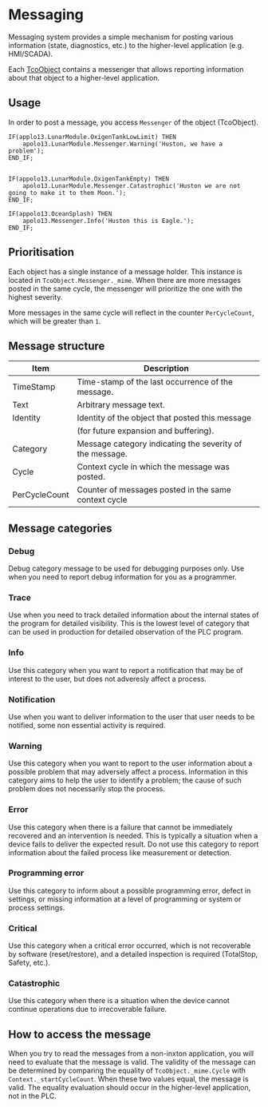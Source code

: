 # Messaging

Messaging system provides a simple mechanism for posting various information (state, diagnostics, etc.) to the higher-level application (e.g. HMI/SCADA).

Each [TcoObject](https://docs.tcopengroup.org/api/TcoCore/TcoCore.TcoObject.PlcTcoObject.html) contains a messenger that allows reporting information about that object to a higher-level application.

## Usage

In order to post a message, you access `Messenger` of the object (TcoObject).

~~~iecst
IF(applo13.LunarModule.OxigenTankLowLimit) THEN
    apolo13.LunarModule.Messenger.Warning('Huston, we have a problem');
END_IF;    


IF(appolo13.LunarModule.OxigenTankEmpty) THEN
    apolo13.LunarModule.Messenger.Catastrophic('Huston we are not going to make it to them Moon.');
END_IF;   

IF(appolo13.OceanSplash) THEN
    apolo13.Messenger.Info('Huston this is Eagle.');
END_IF; 
~~~

## Prioritisation

Each object has a single instance of a message holder. This instance is located in `TcoObject.Messenger._mime`. When there are more messages posted in the same cycle, the messenger will prioritize the one with the highest severity.

More messages in the same cycle will reflect in the counter `PerCycleCount`, which will be greater than `1`.

## Message structure

| Item          | Description                                              |
|---------------|----------------------------------------------------------|
| TimeStamp     | Time-stamp of the last occurrence of the message.        |
| Text          | Arbitrary message text.                                  |
| Identity      | Identity of the object that posted this message          |
|               | (for future expansion and buffering).                    |
| Category      | Message category indicating the severity of the message. |
| Cycle         | Context cycle in which the message was posted.           |
| PerCycleCount | Counter of messages posted in the same context cycle     |


## Message categories

### Debug

Debug category message to be used for debugging purposes only. Use when you need to report debug information for you as a programmer.

### Trace

Use when you need to track detailed information about the internal states of the program for detailed visibility. This is the lowest level of category that can be used in production for detailed observation of the PLC program.

### Info

Use this category when you want to report a notification that may be of interest to the user, but does not adveresly affect a process.

### Notification

Use when you want to deliver information to the user that user needs to be notified, some non essential activity is required.

### Warning

Use this category when you want to report to the user information about a possible problem that may adversely affect a process.
Information in this category aims to help the user to identify a problem; the cause of such problem does not necessarily stop the process.

### Error

Use this category when there is a failure that cannot be immediately recovered and an intervention is needed. This is typically a situation when a device fails to deliver the expected result. Do not use this category to report information about the failed process like measurement or detection.

### Programming error

Use this category to inform about a possible programming error, defect in settings, or missing information at a level of programming or system or process settings.

### Critical

Use this category when a critical error occurred, which is not recoverable by software (reset/restore), and a detailed inspection is required (TotalStop, Safety, etc.).

### Catastrophic

Use this category when there is a situation when the device cannot continue operations due to irrecoverable failure.

## How to access the message

When you try to read the messages from a non-inxton application, you will need to evaluate that the message is valid. The validity of the message can be determined by comparing the equality of `TcoObject._mime.Cycle` with `Context._startCycleCount`. When these two values equal, the message is valid. The equality evaluation should occur in the higher-level application, not in the PLC.
